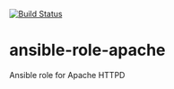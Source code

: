 [![Build Status](https://travis-ci.org/twentyeightlabs/ansible-role-apache.svg?branch=master)](https://travis-ci.org/twentyeightlabs/ansible-role-apache)

# ansible-role-apache
Ansible role for Apache HTTPD
